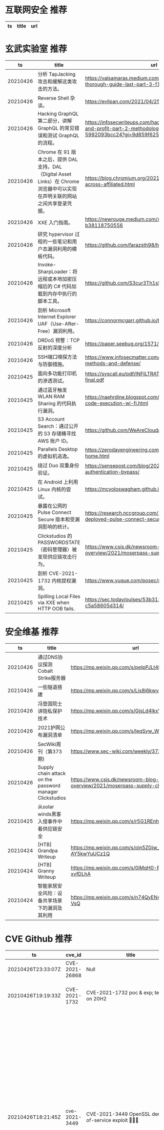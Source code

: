 # 互联网安全 推荐
| ts | title | url| 
| --- | --- | ---| 


# 玄武实验室 推荐
| ts | title | url| 
| --- | --- | ---| 
| 20210426 | 分析 TapJacking 攻击和缓解这类攻击的方法。 | https://valsamaras.medium.com/tapjacking-attacks-a-thorough-guide-last-part-3-f19614314b7| 
| 20210426 | Reverse Shell 杂谈。 | https://evilpan.com/2021/04/25/reverse-shell/| 
| 20210426 | Hacking GraphQL 第二部分，讲解 GraphQL 的常见错误和测试 GraphQL 的流程。 | https://infosecwriteups.com/hacking-graphql-for-fun-and-profit-part-2-methodology-and-examples-5992093bcc24?gi=9d859f6256b| 
| 20210426 | Chrome 在 91 版本之后，提供 DAL 支持。DAL（Digital Asset Links）在 Chrome 浏览器中可以实现在声明关联的网站之间共享登录凭据。 | https://blog.chromium.org/2021/04/help-users-log-in-across-affiliated.html| 
| 20210426 | XXE 入门指南。 | https://newrouge.medium.com/xxe-from-zero-to-hero-b38118750556| 
| 20210426 | 研究 hypervisor 过程的一些笔记和用户态漏洞利用的模板代码。 | https://github.com/farazsth98/hypervisor_exploit_templates| 
| 20210426 | Invoke-SharpLoader：将远程或本地加密压缩后的 C# 代码加载到内存中执行的脚本工具。 | https://github.com/S3cur3Th1sSh1t/Invoke-SharpLoader| 
| 20210426 | 剖析 Microsoft Internet Explorer UAF（Use-After-Free）漏洞利用。 | https://connormcgarr.github.io/browser1/| 
| 20210426 | DRDoS 预警：TCP 反射的深度分析 | https://paper.seebug.org/1571/| 
| 20210426 | SSH端口嗅探方法与防御措施。 | https://www.infosecmatter.com/ssh-sniffing-ssh-spying-methods-and-defense/| 
| 20210425 | 面向多功能打印机的渗透测试。 | https://syscall.eu/pdf/INFILTRATE2020-RIGO-Xerox-final.pdf| 
| 20210425 | 通过蓝牙触发 WLAN RAM Sharing 的代码执行漏洞。 | https://naehrdine.blogspot.com/2021/04/bluetooth-wi-fi-code-execution-wi-fi.html| 
| 20210425 | S3 Account Search：通过公开的 S3 存储桶寻找 AWS 账户 ID。 | https://github.com/WeAreCloudar/s3-account-search| 
| 20210425 | Parallels Desktop 的虚拟机逃逸。 | https://zerodayengineering.com/blog/dont-share-your-home.html| 
| 20210425 | 绕过 Duo 双重身份验证。 | https://sensepost.com/blog/2021/duo-two-factor-authentication-bypass/| 
| 20210425 | 在 Android 上利用 Linux 内核的尝试。 | https://mcyoloswagham.github.io/linux/| 
| 20210425 | 暴露在公网的 Pulse Connect Secure 版本和受漏洞影响的统计。 | https://research.nccgroup.com/2021/04/23/a-census-of-deployed-pulse-connect-secure-pcs-versions/| 
| 20210425 | Clickstudios 的 PASSWORDSTATE（密码管理器）被发现供应链攻击行为。 | https://www.csis.dk/newsroom-blog-overview/2021/moserpass-supply-chain/| 
| 20210425 | 剖析 CVE-2021-1732 内核提权漏洞。 | https://www.yuque.com/posec/public/qvzr6g| 
| 20210425 | Spilling Local Files via XXE when HTTP OOB fails. | https://sec.today/pulses/53b311c7-b346-44e1-8730-c5a58605d314/| 


# 安全维基 推荐
| ts | title | url| 
| --- | --- | ---| 
| 20210426 | 通过DNS协议探测Cobalt Strike服务器 | https://mp.weixin.qq.com/s/peIpPJLt4NuJI1a31S_qbQ| 
| 20210426 | 一些隧道搭建 | https://mp.weixin.qq.com/s/Lis8i6kwvDhd_TGYrioc1Q| 
| 20210426 | 冯登国院士讲隐私保护技术 | https://mp.weixin.qq.com/s/GjsLd4lkxVw0vKUFM6FvjQ| 
| 20210426 | 2021护网公布漏洞清单 | https://mp.weixin.qq.com/s/leqSyw_W3WArKZL6MIlZJA| 
| 20210426 | SecWiki周刊（第373期) | https://www.sec-wiki.com/weekly/373| 
| 20210426 | Supply chain attack on the password manager Clickstudios | https://www.csis.dk/newsroom-blog-overview/2021/moserpass-supply-chain/| 
| 20210425 | 从solar winds黑客入侵事件中看供应链安全 | https://mp.weixin.qq.com/s/r5G1REnhZHplRPyfSYg_Ug| 
| 20210424 | [HTB] Grandpa Writeup | https://mp.weixin.qq.com/s/oin5ZGjw_-AY5kwYuUCz1Q| 
| 20210424 | [HTB] Granny Writeup | https://mp.weixin.qq.com/s/0iMqH0-P7vyaKB-xvfDLhA| 
| 20210424 | 智能家居安全风险：设备共享场景下的漏洞及其利用 | https://mp.weixin.qq.com/s/n74QyEN4KSUxW6uRgJ-VsQ| 


# CVE Github 推荐
| ts | cve_id | title | url | cve_detail| 
| --- | --- | --- | --- | ---| 
| 20210426T23:33:07Z | CVE-2021-26868 | Null | https://github.com/mavillon/CVE-2021-26868 | | 
| 20210426T19:19:33Z | CVE-2021-1732 | CVE-2021-1732 poc & exp; tested on 20H2 | https://github.com/Pai-Po/CVE-2021-1732 | Windows Win32k Elevation of Privilege Vulnerability This CVE ID is unique from CVE-2021-1698.| 
| 20210426T18:21:45Z | cve-2021-3449 | CVE-2021-3449 OpenSSL denial-of-service exploit 👨🏻‍💻 | https://github.com/terorie/cve-2021-3449 | An OpenSSL TLS server may crash if sent a maliciously crafted renegotiation ClientHello message from a client. If a TLSv1.2 renegotiation ClientHello omits the signature_algorithms extension (where it was present in the initial ClientHello), but includes a signature_algorithms_cert extension then a NULL pointer dereference will result, leading to a crash and a denial of service attack. A server is only vulnerable if it has TLSv1.2 and renegotiation enabled (which is the default configuration). OpenSSL TLS clients are not impacted by this issue. All OpenSSL 1.1.1 versions are affected by this issue. Users of these versions should upgrade to OpenSSL 1.1.1k. OpenSSL 1.0.2 is not impacted by this issue. Fixed in OpenSSL 1.1.1k (Affected 1.1.1-1.1.1j).| 
| 20210426T17:00:43Z | CVE-2021-28480 | PoC for exploiting RCE in Exchange CVEs: CVE-2021-28480, CVE-2021-28481, CVE-2021-28482 and CVE-2021-28483.  Achieves Domain Admin on Exchange Servers running Windows Server 2003 up to Windows Server 2019. | https://github.com/ZephrFish/ExchangeRCE-CVE-2021-28480 | Microsoft Exchange Server Remote Code Execution Vulnerability This CVE ID is unique from CVE-2021-28481, CVE-2021-28482, CVE-2021-28483.| 
| 20210426T15:28:51Z | CVE-2021-25735 | Exploit CVE-2021-25735: Kubernetes Validating Admission Webhook Bypass | https://github.com/darryk10/CVE-2021-25735 | 未查询到CVE信息| 
| 20210426T14:00:59Z | CVE-2020-15808 | A proof of concept of CVE-2020-15808 vulnerability exploit on STM32F4 Discovery board | https://github.com/manucuf/CVE202015808 | 未查询到CVE信息| 
| 20210426T11:04:48Z | CVE-2021-26415 | All files needed to reproduce PoC for CVE-2021-26415: https://www.cloaked.pl/2021/04/cve-2021-26415/ | https://github.com/adenkiewicz/CVE-2021-26415 | Windows Installer Elevation of Privilege Vulnerability This CVE ID is unique from CVE-2021-28440.| 
| 20210426T10:43:20Z | CVE-2021-22192 | CVE-2021-22192 靶场： 未授权用户 RCE 漏洞 | https://github.com/lyy289065406/CVE-2021-22192 | An issue has been discovered in GitLab CE/EE affecting all versions starting from 13.2 allowing unauthorized authenticated users to execute arbitrary code on the server.| 
| 20210426T01:02:54Z | CVE-2020-27199 | CVE-2020-27199 | https://github.com/9lyph/CVE-2020-27199 | The Magic Home Pro application 1.5.1 for Android allows Authentication Bypass. The security control that the application currently has in place is a simple Username and Password authentication function. Using enumeration, an attacker is able to forge a User specific token without the need for correct password to gain access to the mobile application as that victim user.| 
| 20210425T15:12:48Z | CVE-2021-1732 | Read my  blog for more info -  | https://github.com/exploitblizzard/Windows-Privilege-Escalation-CVE-2021-1732 | Windows Win32k Elevation of Privilege Vulnerability This CVE ID is unique from CVE-2021-1698.| 


# klee on Github 推荐
| ts | title | url | stars | forks| 
| --- | --- | --- | --- | ---| 
| 20210426T20:25:17Z | RVT is a collection of tools/libraries to support both static and dynamic verification of Rust programs. | https://github.com/project-oak/rust-verification-tools | 126 | 12| 
| 20210426T18:28:52Z | Personal Blog | https://github.com/klee1611/klee1611.github.io | 0 | 0| 
| 20210426T14:52:21Z | Whole Program LLVM: wllvm ported to go | https://github.com/SRI-CSL/gllvm | 128 | 21| 
| 20210426T10:58:57Z | KLEE Symbolic Execution Engine | https://github.com/klee/klee | 1678 | 491| 
| 20210426T06:50:04Z | An opiniated Next TypeScript powered starter which include Klee, emotion / styled-system, framer motion, jest and Cypress | https://github.com/Liinkiing/next-ts-klee-starter | 0 | 0| 
| 20210426T06:48:09Z | A personnal UI library made as an excuse to have a published UI package | https://github.com/Liinkiing/klee | 8 | 1| 
| 20210426T06:11:25Z | Null | https://github.com/coffeemore6/SAD-Kleejung | 0 | 0| 
| 20210426T04:14:30Z | An open-source Chinese font derived from Fontworks% Klee One. 一款基于 FONTWORKS 的 Klee One 的开源中文字体。 | https://github.com/lxgw/LxgwWenKai | 397 | 9| 
| 20210425T21:12:48Z | Spring 2021 Geography 817 work folder  | https://github.com/klee12/klee12.github.io | 1 | 0| 
| 20210425T05:57:52Z | 99484C Worlds Code | https://github.com/Jython1415/penguin-Klee | 1 | 0| 


# s2e on Github 推荐
| ts | title | url | stars | forks| 
| --- | --- | --- | --- | ---| 
| 20210427T00:15:26Z | S2E: A platform for multi-path program analysis with selective symbolic execution. | https://github.com/S2E/s2e | 117 | 27| 
| 20210421T07:37:39Z | Null | https://github.com/yuvalkirstain/s2e-coref | 3 | 2| 
| 20210420T06:08:42Z | GUI Configuration tool for WIZnet serial to ethernet devices. | https://github.com/Wiznet/WIZnet-S2E-Tool-GUI | 12 | 7| 
| 20210411T10:32:25Z | Null | https://github.com/Lyes7/TDM_S2E1 | 0 | 0| 


# exploit on Github 推荐
| ts | title | url | stars | forks| 
| --- | --- | --- | --- | ---| 
| 20210427T01:29:03Z | viiper Exploit website | https://github.com/ThatsMyMute/viiper.xyz | 0 | 0| 
| 20210427T01:14:12Z | 2021hvv漏洞exp | https://github.com/smallpiggy/2021HVV-exploit | 4 | 1| 
| 20210427T01:09:21Z | A collection of scripts I%ve written, including automation, enumeration, exploitation, etc. | https://github.com/jessisec/scripts | 0 | 0| 
| 20210427T01:02:40Z | Open-Source Vulnerability Intelligence Center - Unified source of vulnerability, exploit and threat Intelligence feeds | https://github.com/Patrowl/PatrowlHearsData | 22 | 9| 
| 20210427T00:50:56Z | 🔍NVD exploit & JVN(Japan Vulnerability Notes) easy description | https://github.com/nomi-sec/NVD-Exploit-List-Ja | 15 | 10| 
| 20210427T00:50:40Z | Null | https://github.com/Raxxers/Exploit | 0 | 0| 
| 20210427T00:35:13Z | Null | https://github.com/Raxxers/Exploit-Scripts | 1 | 0| 
| 20210427T00:27:03Z | writeups for binary exploitation challenges | https://github.com/Bex-WriteUp/binary-exploitation | 0 | 0| 
| 20210427T00:12:19Z | Maian Cart 3.8 preauth RCE exploit | https://github.com/DreyAnd/maian-cart-rce | 0 | 0| 
| 20210427T00:05:05Z | This repository is primarily maintained by Omar Santos and includes thousands of resources related to ethical hacking  / penetration testing, digital forensics and incident response (DFIR), vulnerability research, exploit development, reverse engineering, and more. | https://github.com/The-Art-of-Hacking/h4cker | 9332 | 1509| 


# backdoor on Github 推荐
| ts | title | url | stars | forks| 
| --- | --- | --- | --- | ---| 
| 20210427T00:54:10Z | Arsnick is a Python IRC Bot/Backdoor written in Python | https://github.com/netzwerk/Arsnick | 0 | 0| 
| 20210426T22:30:50Z | A wrapper for commands to be executed as Windows services | https://github.com/tasooshi/ServiceWrapper | 0 | 0| 
| 20210426T21:51:10Z | Defending Against Backdoor Attacks Using Robust Covariance Estimation | https://github.com/SewoongLab/spectre-defense | 2 | 0| 
| 20210426T18:42:14Z | Python 3 IRC Bot / Botnet | https://github.com/trackmastersteve/HackServ | 19 | 16| 
| 20210426T16:34:39Z | Dashboard for conducting Backdoors and Breaches sessions over Zoom. | https://github.com/p3hndrx/B-B-Shuffle | 37 | 2| 
| 20210426T15:45:40Z | PCI Express DIY hacking toolkit for Xilinx SP605 | https://github.com/Cr4sh/s6_pcie_microblaze | 319 | 79| 
| 20210426T15:17:10Z | Web Shell Backdoors Collection | https://github.com/PhenaxGod/Web-Shell-Backdoors | 0 | 0| 
| 20210426T14:39:48Z | Android Payload in Kali Linux | https://github.com/Aravinddotcom/Testing-Android-Payload-BackDoor | 0 | 0| 
| 20210426T12:10:10Z | Shell Backdoor. Credits to ph.luffy | https://github.com/PhenaxGod/Shell-Backdoor | 0 | 0| 
| 20210426T11:50:02Z | A self-spreading parasitic, polymorphic internet-worm for the netBIOS backdoor | https://github.com/timo-cmd2/Win32.ThermalStorm | 1 | 0| 


# fuzz on Github 推荐
| ts | title | url | stars | forks| 
| --- | --- | --- | --- | ---| 
| 20210427T01:13:18Z | php fuzzer | https://github.com/HGUfuzzing/php-fuzzer | 0 | 0| 
| 20210427T01:03:46Z | Null | https://github.com/arfan21/fuzzy-logic | 0 | 1| 
| 20210427T00:37:48Z | Scalable fuzzing infrastructure. | https://github.com/google/clusterfuzz | 4491 | 434| 
| 20210427T00:12:14Z | Software for fuzzing, used on web application pentestings. | https://github.com/NESCAU-UFLA/FuzzingTool | 61 | 11| 
| 20210426T23:47:32Z | Crie um programa, em qualquer linguagem, que resolva o problema abaixo: Aproveitando as novas tendências do mercado, você e mais um colega resolveram montar uma empresa para desenvolver sistemas utilizando inteligência artificial. Como este é um campo muito amplo, vocês limitaram o desenvolvimento de suas aplicações em duas áreas principais: redes neurais artificiais e lógica nebulosa. Como as duas técnicas podem ser utilizadas para a resolução da mesma gama de problemas, visando facilitar seu trabalho, construíram um questionário simples (muuuuuuito simples) para ajudá-los na escolha da técnica a ser utilizada. A Relação 1 deverá receber as respostas fornecidas pelos clientes, que é qual a informação disponível para o desenvolvimento. A tabela idealizada por vocês, que leva em consideração algumas características destas técnicas, encontra-se na Relação 2. | https://github.com/lucascardosoroscoe/Ex.-AI-L-gica-Fuzzy | 1 | 0| 
| 20210426T23:27:01Z | Null | https://github.com/raafatfeki/cosc6386SymbolicFuzzer | 0 | 0| 
| 20210426T23:26:53Z | Null | https://github.com/a-rattana/fuzzy-router | 0 | 0| 
| 20210426T23:26:13Z | A fork of Netflix dial-reference to demonstrate Travis CI integration for fuzz testing with Mayhem by ForAllSecure, Inc. | https://github.com/ForAllSecure/Mayhem-with-TravisCI-netflix-dial-example | 0 | 0| 
| 20210426T22:58:23Z | Null | https://github.com/Sht97/fuzzy-waddle | 0 | 0| 
| 20210426T22:34:42Z | Null | https://github.com/mnurichsan/beasiswa-fuzzy | 0 | 0| 



# 日更新程序
